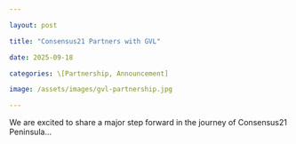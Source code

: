 ```yaml
---

layout: post

title: "Consensus21 Partners with GVL"

date: 2025-09-18

categories: \[Partnership, Announcement]

image: /assets/images/gvl-partnership.jpg

---
```




We are excited to share a major step forward in the journey of Consensus21 Peninsula...



